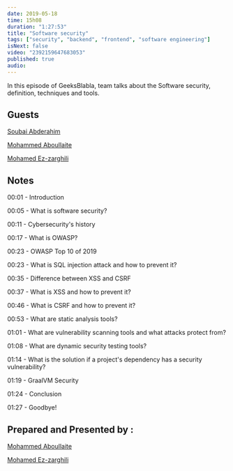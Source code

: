 ```yaml
---
date: 2019-05-18
time: 15h08
duration: "1:27:53"
title: "Software security"
tags: ["security", "backend", "frontend", "software engineering"]
isNext: false
video: "2392159647683053"
published: true
audio:
---
```


In this episode of GeeksBlabla, team talks about the Software security, definition, techniques and tools.

## Guests

[Soubai Abderahim](https://soubai.me)

[Mohammed Aboullaite](https://www.facebook.com/aboullaite)

[Mohamed Ez-zarghili](https://www.facebook.com/mohamed.ezzarghili)

## Notes

00:01 - Introduction

00:05 - What is software security?

00:11 - Cybersecurity's history

00:17 - What is OWASP?

00:23 - OWASP Top 10 of 2019

00:23 - What is SQL injection attack and how to prevent it?

00:35 - Difference between XSS and CSRF

00:37 - What is XSS and how to prevent it?

00:46 - What is CSRF and how to prevent it?

00:53 - What are static analysis tools?

01:01 - What are vulnerability scanning tools and what attacks protect from?

01:08 - What are dynamic security testing tools?

01:14 - What is the solution if a project's dependency has a security vulnerability?

01:19 - GraalVM Security

01:24 - Conclusion

01:27 - Goodbye!

## Prepared and Presented by :

[Mohammed Aboullaite](https://www.facebook.com/aboullaite)

[Mohamed Ez-zarghili](https://www.facebook.com/mohamed.ezzarghili)

